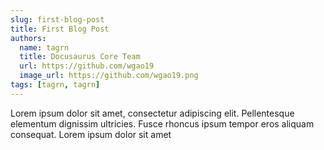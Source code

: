 ```yaml
---
slug: first-blog-post
title: First Blog Post
authors:
  name: tagrn
  title: Docusaurus Core Team
  url: https://github.com/wgao19
  image_url: https://github.com/wgao19.png
tags: [tagrn, tagrn]
---
```


Lorem ipsum dolor sit amet, consectetur adipiscing elit. Pellentesque elementum dignissim ultricies. Fusce rhoncus ipsum tempor eros aliquam consequat. Lorem ipsum dolor sit amet
